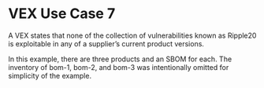 # VEX Use Case 7

A VEX states that none of the collection of vulnerabilities known as Ripple20 is exploitable 
in any of a supplier’s current product versions.

In this example, there are three products and an SBOM for each. The inventory of bom-1, bom-2, and bom-3 was
intentionally omitted for simplicity of the example. 
